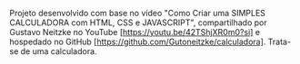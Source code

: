 Projeto desenvolvido com base no vídeo "Como Criar uma SIMPLES CALCULADORA com HTML, CSS e JAVASCRIPT", compartilhado por Gustavo Neitzke no YouTube [https://youtu.be/42TShjXR0m0?si] 
e hospedado no GitHub [https://github.com/Gutoneitzke/calculadora]. Trata-se de uma calculadora.
